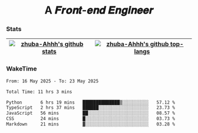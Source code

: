 <h1 align="center">A 𝑭𝒓𝒐𝒏𝒕-𝒆𝒏𝒅 𝑬𝒏𝒈𝒊𝒏𝒆𝒆𝒓</h1>

### Stats

| <a href="https://github.com/zhuba-Ahhh"><img align="center" src="https://github-readme-stats.vercel.app/api?username=zhuba-Ahhh&hide_title=true&hide_border=true&show_icons=trueline_height=21&text_color=000&icon_color=000&bg_color=0,ea6161,ffc64d,fffc4d,52fa5a&theme=graywhite" alt="zhuba-Ahhh's github stats" /> </a> | <a href="https://github.com/zhuba-Ahhh"><img align="center" src="https://github-readme-stats.vercel.app/api/top-langs/?username=zhuba-Ahhh&hide_title=true&hide_border=true&layout=compact&hide_border=true&show_icons=trueline_height=40&text_color=000&icon_color=000&bg_color=0,ea6161,ffc64d,fffc4d,52fa5a&theme=graywhite&langs_count=6" alt="zhuba-Ahhh's github top-langs"/> </a> |
| ------------- | ------------- |

### WakeTime

<!--START_SECTION:waka-->

```txt
From: 16 May 2025 - To: 23 May 2025

Total Time: 11 hrs 3 mins

Python       6 hrs 19 mins   ██████████████▒░░░░░░░░░░   57.12 %
TypeScript   2 hrs 37 mins   ██████░░░░░░░░░░░░░░░░░░░   23.73 %
JavaScript   56 mins         ██░░░░░░░░░░░░░░░░░░░░░░░   08.57 %
CSS          24 mins         █░░░░░░░░░░░░░░░░░░░░░░░░   03.73 %
Markdown     21 mins         ▓░░░░░░░░░░░░░░░░░░░░░░░░   03.28 %
```

<!--END_SECTION:waka-->
